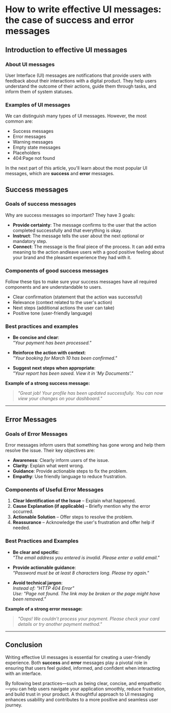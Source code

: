 <!--

How to write effective UI messages - the case of success and error messages 

Plan: 

- Introduction to effective UI messages
  - What UI messages are
  - Examples of UI messages
- Success messages
  - Goals of success messages
  - Components of good success messages
  - Best practices and examples
- Error messages
  - Goals of error messages
  - Components of useful error messages
  - Best practices and examples

-->

# How to write effective UI messages: the case of success and error messages

## Introduction to effective UI messages

### About UI messages

User Interface (UI) messages are notifications that provide users with feedback about their interactions with a digital product. They help users understand the outcome of their actions, guide them through tasks, and inform them of system statuses.
<!-- made it shorter, deleted unnecessary adjectives -->

### Examples of UI messages

We can distinguish many types of UI messages. However, the most common are: 

- Success messages
- Error messages
- Warning messages
- Empty state messages
- Placeholders
- 404:Page not found

In the next part of this article, you'll learn about the most popular UI messages, which are **success** and **error** messages.

<!-- Added introduction, added more examples of UI messages, deleted "Informational messages", deleted examples as they weren't best  -->


## Success messages

### Goals of success messages

Why are success messages so important? They have 3 goals:

- **Provide certainty**: The message confirms to the user that the action completed successfully and that everything is okay. 
- **Instruct**: The message tells the user about the next optional or mandatory step. 
- **Connect**: The message is the final piece of the process. It can add extra meaning to the action andleave users with a good positive feeling about your brand and the pleasant experience they had with it. 

<!-- Rewrote, used different wording to explain goals, reduced -ing forms, applied simpler language-->

### Components of good success messages

Follow these tips to make sure your success messages have all required components and are understandable to users. 

- Clear confirmation (statement that the action was successful)
- Relevance (context related to the user's action)
- Next steps (additional actions the user can take)
- Positive tone (user-friendly language)

<!-- changed steps to bullet points, added introduction,  -->

### Best practices and examples

- **Be concise and clear**:  
  *"Your payment has been processed."*  

- **Reinforce the action with context**:  
  *"Your booking for March 10 has been confirmed."*  

- **Suggest next steps when appropriate**:  
  *"Your report has been saved. View it in 'My Documents'."*  

**Example of a strong success message:**  
> *"Great job! Your profile has been updated successfully. You can now view your changes on your dashboard."*  

---

## Error Messages

### Goals of Error Messages

Error messages inform users that something has gone wrong and help them resolve the issue. Their key objectives are:

- **Awareness**: Clearly inform users of the issue.  
- **Clarity**: Explain what went wrong.  
- **Guidance**: Provide actionable steps to fix the problem.  
- **Empathy**: Use friendly language to reduce frustration.  

### Components of Useful Error Messages

1. **Clear Identification of the Issue** – Explain what happened.  
2. **Cause Explanation (if applicable)** – Briefly mention why the error occurred.  
3. **Actionable Solution** – Offer steps to resolve the problem.  
4. **Reassurance** – Acknowledge the user's frustration and offer help if needed.  

### Best Practices and Examples

- **Be clear and specific**:  
  *"The email address you entered is invalid. Please enter a valid email."*  

- **Provide actionable guidance**:  
  *"Password must be at least 8 characters long. Please try again."*  

- **Avoid technical jargon**:  
  *Instead of:* *"HTTP 404 Error"*  
  *Use:* *"Page not found. The link may be broken or the page might have been removed."*  

**Example of a strong error message:**  
> *"Oops! We couldn’t process your payment. Please check your card details or try another payment method."*  

---

## Conclusion

Writing effective UI messages is essential for creating a user-friendly experience. Both **success** and **error** messages play a pivotal role in ensuring that users feel guided, informed, and confident when interacting with an interface.

By following best practices—such as being clear, concise, and empathetic—you can help users navigate your application smoothly, reduce frustration, and build trust in your product. A thoughtful approach to UI messaging enhances usability and contributes to a more positive and seamless user journey.
